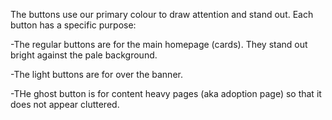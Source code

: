 The buttons use our primary colour to draw attention and stand out. Each button has a specific purpose:

-The regular buttons are for the main homepage (cards). They stand out bright against the pale background.

-The light buttons are for over the banner.

-THe ghost button is for content heavy pages (aka adoption page) so that it does not appear cluttered.
